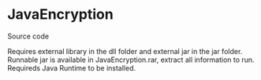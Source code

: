 # JavaEncryption
Source code

Requires external library in the dll folder and external jar in the jar folder. Runnable jar is available in JavaEncryption.rar, extract all information to run. Requireds Java Runtime to be installed.
